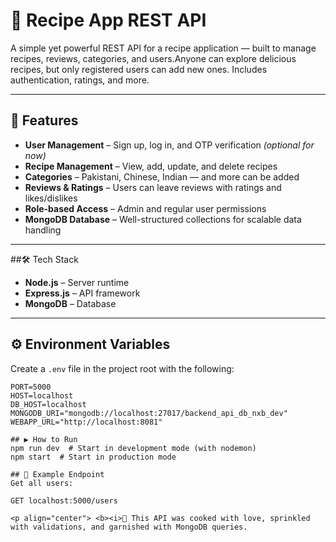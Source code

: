 
# 🍲 Recipe App REST API
A simple yet powerful REST API for a recipe application — built to manage recipes, reviews, categories, and users.Anyone can explore delicious recipes, but only registered users can add new ones.
Includes authentication, ratings, and more.

---

## 🚀 Features

- **User Management** – Sign up, log in, and OTP verification *(optional for now)*  
- **Recipe Management** – View, add, update, and delete recipes  
- **Categories** – Pakistani, Chinese, Indian — and more can be added  
- **Reviews & Ratings** – Users can leave reviews with ratings and likes/dislikes  
- **Role-based Access** – Admin and regular user permissions  
- **MongoDB Database** – Well-structured collections for scalable data handling  

---

##🛠 Tech Stack
- **Node.js** – Server runtime  
- **Express.js** – API framework  
- **MongoDB** – Database 
---

## ⚙ Environment Variables
Create a `.env` file in the project root with the following:

```env
PORT=5000
HOST=localhost
DB_HOST=localhost
MONGODB_URI="mongodb://localhost:27017/backend_api_db_nxb_dev"
WEBAPP_URL="http://localhost:8081"

## ▶ How to Run
npm run dev  # Start in development mode (with nodemon)
npm start  # Start in production mode

## 📌 Example Endpoint
Get all users:

GET localhost:5000/users

<p align="center"> <b><i>🍴 This API was cooked with love, sprinkled with validations, and garnished with MongoDB queries.